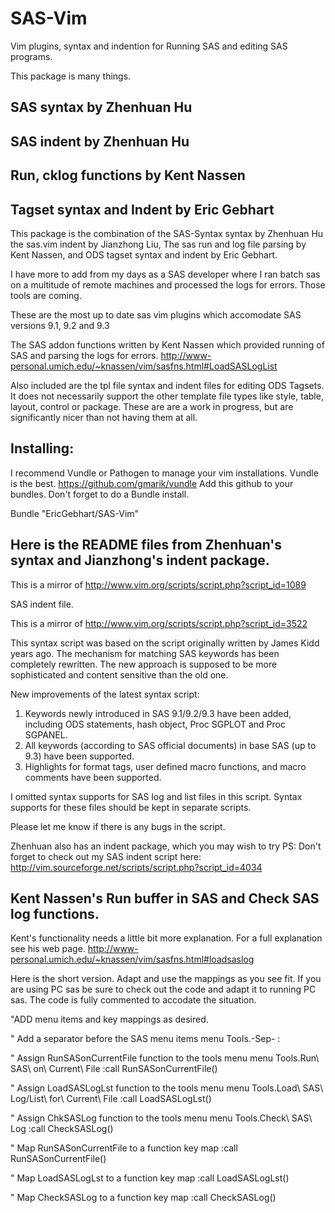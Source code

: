 SAS-Vim
=======

Vim plugins, syntax and indention for Running SAS and editing SAS programs.

This package is many things.

SAS syntax  by  Zhenhuan Hu
---------------------------

SAS indent  by  Zhenhuan Hu
------------------------------

Run, cklog functions by Kent Nassen
-----------------------------------

Tagset syntax and Indent by Eric Gebhart
----------------------------------------

This package is the combination of the SAS-Syntax syntax by Zhenhuan Hu
the sas.vim indent by Jianzhong Liu, The sas run and log file parsing by Kent Nassen,
and ODS tagset syntax and indent by Eric Gebhart.

I have more to add from my days as a SAS developer where I ran batch sas on a multitude of
remote machines and processed the logs for errors. Those tools are coming.

These are the most up to date sas vim plugins which accomodate SAS versions 9.1, 9.2 and 9.3

The SAS addon functions written by Kent Nassen which provided running of SAS and parsing the logs for errors.
http://www-personal.umich.edu/~knassen/vim/sasfns.html#LoadSASLogList

Also included are the tpl file syntax and indent files for editing ODS Tagsets. 
It does not necessarily support the other template file types like style, table, layout, control or package.
These are are a work in progress, but are significantly nicer than not having them at all.

Installing:
-----------

I recommend Vundle or Pathogen to manage your vim installations. 
Vundle is the best.  https://github.com/gmarik/vundle
Add this github to your bundles.  Don't forget to do a Bundle install.  

Bundle "EricGebhart/SAS-Vim"


Here is the README files from Zhenhuan's syntax and Jianzhong's indent package.
-------------------------------------------------------------------------------
This is a mirror of http://www.vim.org/scripts/script.php?script_id=1089

SAS indent file.


This is a mirror of http://www.vim.org/scripts/script.php?script_id=3522

This syntax script was based on the script originally written by James Kidd years ago. The mechanism for matching SAS keywords has been completely rewritten. The new approach is supposed to be more sophisticated and content sensitive than the old one. 

New improvements of the latest syntax script:

1. Keywords newly introduced in SAS 9.1/9.2/9.3 have been added, including ODS statements, hash object, Proc SGPLOT and Proc SGPANEL.
2. All keywords (according to SAS official documents) in base SAS (up to 9.3) have been supported.
3. Highlights for format tags, user defined macro functions, and macro comments have been supported.

I omitted syntax supports for SAS log and list files in this script. Syntax supports for these files should be kept in separate scripts.  

Please let me know if there is any bugs in the script.

Zhenhuan also has an indent package, which you may wish to try 
PS: Don't forget to check out my SAS indent script here: http://vim.sourceforge.net/scripts/script.php?script_id=4034

Kent Nassen's Run buffer in SAS and Check SAS log functions.
------------------------------------------------------------

Kent's functionality needs a little bit more explanation. For a full explanation see his web page.
http://www-personal.umich.edu/~knassen/vim/sasfns.html#loadsaslog

Here is the short version. Adapt and use the mappings as you see fit. If you are using PC sas be sure to check out the code
and adapt it to running PC sas. The code is fully commented to accodate the situation.

"ADD menu items and key mappings as desired.

" Add a separator before the SAS menu items
  menu Tools.-Sep-     :

  " Assign RunSASonCurrentFile function to the tools menu
  menu Tools.Run\ SAS\ on\ Current\ File  :call RunSASonCurrentFile()

  " Assign  LoadSASLogLst function to the tools menu
  menu Tools.Load\ SAS\ Log\/List\ for\ Current\ File :call LoadSASLogLst()

  " Assign  ChkSASLog function to the tools menu
  menu Tools.Check\ SAS\ Log :call CheckSASLog()

  " Map RunSASonCurrentFile to a function key
  map <F10> :call RunSASonCurrentFile()

  " Map LoadSASLogLst to a function key
  map <F11> :call LoadSASLogLst()

  " Map CheckSASLog to a function key
  map <F12> :call CheckSASLog()
